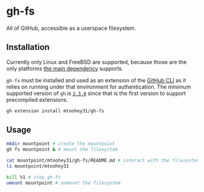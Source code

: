 # gh-fs

All of GitHub, accessible as a userspace filesystem.

## Installation

Currently only Linux and FreeBSD are supported, because those are the only platforms [the main dependency](https://github.com/bazil/fuse) supports.

`gh-fs` must be installed and used as an extension of the [GitHub CLI](https://github.com/cli/cli) as it relies on running under that environment for authentication. The minimum supported version of `gh` is [`2.3.0`](https://github.com/cli/cli/releases/tag/v2.3.0) since that is the first version to support precompiled extensions.

```bash
gh extension install mtoohey31/gh-fs
```

## Usage

```bash
mkdir mountpoint # create the mountpoint
gh fs mountpoint & # mount the filesystem

cat mountpoint/mtoohey31/gh-fs/README.md # interact with the filesystem
ls mountpoint/mtoohey31

kill %1 # stop gh-fs
umount mountpoint # unmount the filesystem
```
